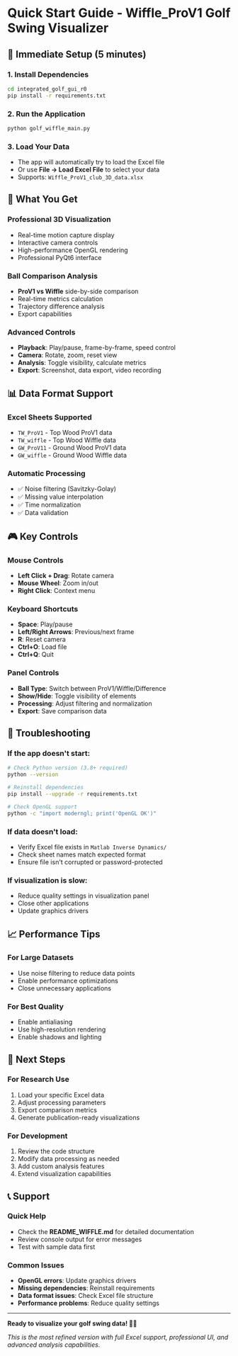 # Quick Start Guide - Wiffle_ProV1 Golf Swing Visualizer

## 🚀 Immediate Setup (5 minutes)

### 1. Install Dependencies
```bash
cd integrated_golf_gui_r0
pip install -r requirements.txt
```

### 2. Run the Application
```bash
python golf_wiffle_main.py
```

### 3. Load Your Data
- The app will automatically try to load the Excel file
- Or use **File → Load Excel File** to select your data
- Supports: `Wiffle_ProV1_club_3D_data.xlsx`

## 🎯 What You Get

### **Professional 3D Visualization**
- Real-time motion capture display
- Interactive camera controls
- High-performance OpenGL rendering
- Professional PyQt6 interface

### **Ball Comparison Analysis**
- **ProV1 vs Wiffle** side-by-side comparison
- Real-time metrics calculation
- Trajectory difference analysis
- Export capabilities

### **Advanced Controls**
- **Playback**: Play/pause, frame-by-frame, speed control
- **Camera**: Rotate, zoom, reset view
- **Analysis**: Toggle visibility, calculate metrics
- **Export**: Screenshot, data export, video recording

## 📊 Data Format Support

### **Excel Sheets Supported**
- `TW_ProV1` - Top Wood ProV1 data
- `TW_wiffle` - Top Wood Wiffle data
- `GW_ProV11` - Ground Wood ProV1 data
- `GW_wiffle` - Ground Wood Wiffle data

### **Automatic Processing**
- ✅ Noise filtering (Savitzky-Golay)
- ✅ Missing value interpolation
- ✅ Time normalization
- ✅ Data validation

## 🎮 Key Controls

### **Mouse Controls**
- **Left Click + Drag**: Rotate camera
- **Mouse Wheel**: Zoom in/out
- **Right Click**: Context menu

### **Keyboard Shortcuts**
- **Space**: Play/pause
- **Left/Right Arrows**: Previous/next frame
- **R**: Reset camera
- **Ctrl+O**: Load file
- **Ctrl+Q**: Quit

### **Panel Controls**
- **Ball Type**: Switch between ProV1/Wiffle/Difference
- **Show/Hide**: Toggle visibility of elements
- **Processing**: Adjust filtering and normalization
- **Export**: Save comparison data

## 🔧 Troubleshooting

### **If the app doesn't start:**
```bash
# Check Python version (3.8+ required)
python --version

# Reinstall dependencies
pip install --upgrade -r requirements.txt

# Check OpenGL support
python -c "import moderngl; print('OpenGL OK')"
```

### **If data doesn't load:**
- Verify Excel file exists in `Matlab Inverse Dynamics/`
- Check sheet names match expected format
- Ensure file isn't corrupted or password-protected

### **If visualization is slow:**
- Reduce quality settings in visualization panel
- Close other applications
- Update graphics drivers

## 📈 Performance Tips

### **For Large Datasets**
- Use noise filtering to reduce data points
- Enable performance optimizations
- Close unnecessary applications

### **For Best Quality**
- Enable antialiasing
- Use high-resolution rendering
- Enable shadows and lighting

## 🎯 Next Steps

### **For Research Use**
1. Load your specific Excel data
2. Adjust processing parameters
3. Export comparison metrics
4. Generate publication-ready visualizations

### **For Development**
1. Review the code structure
2. Modify data processing as needed
3. Add custom analysis features
4. Extend visualization capabilities

## 📞 Support

### **Quick Help**
- Check the **README_WIFFLE.md** for detailed documentation
- Review console output for error messages
- Test with sample data first

### **Common Issues**
- **OpenGL errors**: Update graphics drivers
- **Missing dependencies**: Reinstall requirements
- **Data format issues**: Check Excel file structure
- **Performance problems**: Reduce quality settings

---

**Ready to visualize your golf swing data! 🏌️‍♂️**

*This is the most refined version with full Excel support, professional UI, and advanced analysis capabilities.*
